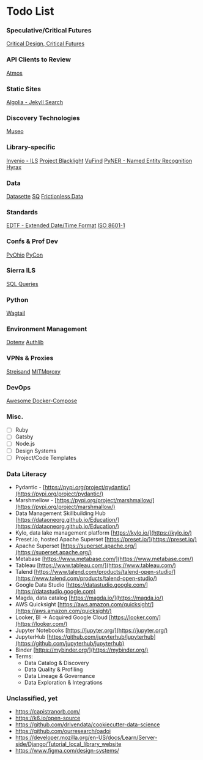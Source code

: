 Todo List
=========

### Speculative/Critical Futures
[Critical Design, Critical Futures](http://www.cd-cf.org/)

### API Clients to Review
[Atmos](https://github.com/dat/pyatmos/blob/master/atmos/client.py)

### Static Sites
[Algolia - Jekyll Search](https://github.com/algolia/jekyll-algolia)

### Discovery Technologies
[Museo](https://github.com/chasemccoy/museo)

### Library-specific
[Invenio - ILS](https://github.com/inveniosoftware/invenio-app-ils)
[Project Blacklight](https://github.com/projectblacklight/blacklight)
[VuFind](https://github.com/vufind-org/vufind)
[PyNER - Named Entity Recognition](https://github.com/dat/pyner)
[Hyrax](https://github.com/samvera/hyrax)

### Data
[Datasette](https://github.com/simonw/datasette)
[SQ](https://sq.io/)
[Frictionless Data](https://frictionlessdata.io/)

### Standards
[EDTF - Extended Date/Time Format](https://www.loc.gov/standards/datetime/)
[ISO 8601-1](https://en.wikipedia.org/wiki/ISO_8601)

### Confs & Prof Dev
[PyOhio](https://www.pyohio.org/2021/)
[PyCon](https://us.pycon.org/)

### Sierra ILS
[SQL Queries](https://github.com/Minuteman-Library-Network/SQL-Queries)

### Python
[Wagtail](https://wagtail.io/)

### Environment Management
[Dotenv](https://github.com/theskumar/python-dotenv)
[Authlib](https://docs.authlib.org/en/stable/)

### VPNs & Proxies
[Streisand](https://github.com/StreisandEffect/streisand)
[MITMproxy](https://mitmproxy.org/)

### DevOps
[Awesome Docker-Compose](https://github.com/docker/awesome-compose)

### Misc.
- [ ] Ruby
- [ ] Gatsby
- [ ] Node.js
- [ ] Design Systems
- [ ] Project/Code Templates

### Data Literacy
- Pydantic - [https://pypi.org/project/pydantic/](https://pypi.org/project/pydantic/)
- Marshmellow - [https://pypi.org/project/marshmallow/](https://pypi.org/project/marshmallow/)
- Data Management Skillbuilding Hub [https://dataoneorg.github.io/Education/](https://dataoneorg.github.io/Education/)
- Kylo, data lake management platform [https://kylo.io/](https://kylo.io/)
- Preset.io, hosted Apache Superset [https://preset.io/](https://preset.io/)
- Apache Superset [https://superset.apache.org/](https://superset.apache.org/)
- Metabase [https://www.metabase.com/](https://www.metabase.com/)
- Tableau [https://www.tableau.com/](https://www.tableau.com/)
- Talend [https://www.talend.com/products/talend-open-studio/](https://www.talend.com/products/talend-open-studio/)
- Google Data Studio [https://datastudio.google.com/](https://datastudio.google.com)
- Magda, data catalog [https://magda.io/](https://magda.io/)
- AWS Quicksight [https://aws.amazon.com/quicksight/](https://aws.amazon.com/quicksight/)
- Looker, BI -> Acquired Google Cloud [https://looker.com/](https://looker.com/)
- Jupyter Notebooks [https://jupyter.org/](https://jupyter.org/)
- JupyterHub [https://github.com/jupyterhub/jupyterhub](https://github.com/jupyterhub/jupyterhub)
- Binder [https://mybinder.org/](https://mybinder.org/)
- Terms:
  - Data Catalog & Discovery
  - Data Quality & Profiling 
  - Data Lineage & Governance 
  - Data Exploration & Integrations

### Unclassified, yet

- https://capistranorb.com/
- https://k6.io/open-source
- https://github.com/drivendata/cookiecutter-data-science
- https://github.com/ourresearch/oadoi
- https://developer.mozilla.org/en-US/docs/Learn/Server-side/Django/Tutorial_local_library_website
- https://www.figma.com/design-systems/
